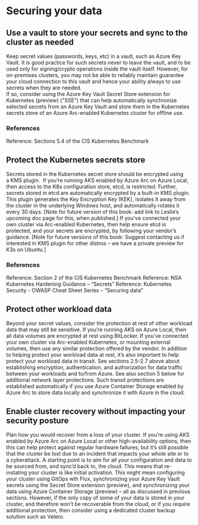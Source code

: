 # Securing your data
## Use a vault to store your secrets and sync to the cluster as needed
Keep secret values (passwords, keys, etc) in a vault, such as Azure Key Vault.  It is good practice for such secrets never to leave the vault, and to be used only for signing/crypto operations inside the vault itself.  However, for on-premises clusters, you may not be able to reliably maintain guarantee your cloud connection to this vault and hence your ability always to use secrets when they are needed.  
If so, consider using the Azure Key Vault Secret Store extension for Kubernetes (preview) ("SSE") that can help automatically synchronize selected secrets from an Azure Key Vault and store them in the Kubernetes secrets store of an Azure Arc-enabled Kubernetes cluster for offline use. 

### References
Reference: Sections 5.4 of the CIS Kubernetes Benchmark

## Protect the Kubernetes secrets store
Secrets stored in the Kubernetes secret store should be encrypted using a KMS plugin.  
If you’re running AKS enabled by Azure Arc on Azure Local, then access to the K8s configuration store, etcd, is restricted. Further, secrets stored in etcd are automatically encrypted by a built-in KMS plugin.  This plugin generates the Key Encryption Key (KEK), isolates it away from the cluster in the underlying Windows host, and automatically rotates it every 30 days.
[Note for future version of this book: add link to Leslie’s upcoming doc page for this, when published.]
If you’ve connected your own cluster via Arc-enabled Kubernetes, then help ensure etcd is protected, and your secrets are encrypted, by following your vendor’s guidance.
[Note for future versions of this book: Suggest contacting us if interested in KMS plugin for other distros – we have a private preview for K3s on Ubuntu.]

### References
Reference: Section 2 of the CIS Kubernetes Benchmark
Reference:  NSA Kubernetes Hardening Guidance – “Secrets”
Reference: Kubernetes Security - OWASP Cheat Sheet Series – “Securing data”

## Protect other workload data
Beyond your secret values, consider the protection at rest of other workload data that may still be sensitive.  If you’re running AKS on Azure Local, then all data volumes are encrypted at rest using BitLocker.  If you’ve connected your own cluster via Arc-enabled Kubernetes, or mounting external volumes, then use any similar protection offered by the vendor.
In addition to helping protect your workload data at rest, it’s also important to help protect your workload data in transit.  See sections 2.5-2.7 above about establishing encryption, authentication, and authorization for data traffic between your workloads and to/from Azure.  See also section 5 below for additional network layer protections.  Such transit protections are established automatically if you use Azure Container Storage enabled by Azure Arc to store data locally and synchronize it with Azure in the cloud.

## Enable cluster recovery without impacting your security posture
Plan how you would recover from a loss of your cluster.  If you’re using AKS enabled by Azure Arc on Azure Local or other high-availability options, then this can help protect against regular hardware failures, but it’s still possible that the cluster be lost due to an incident that impacts your whole site or to a cyberattack.
A starting point is to aim for all your configuration and data to be sourced from, and sync’d back to, the cloud.  This means that re-instating your cluster is like initial activation.  This might mean configuring your cluster using GitOps wth Flux, synchronizing your Azure Key Vault secrets using the Secret Store extension (preview), and synchronizing your data using Azure Container Storage (preview) – all as discussed in previous sections.
However, if the only copy of some of your data is stored in your cluster, and therefore won’t be recoverable from the cloud, or if you require additional protection, then consider using a dedicated cluster backup solution such as Velero.
